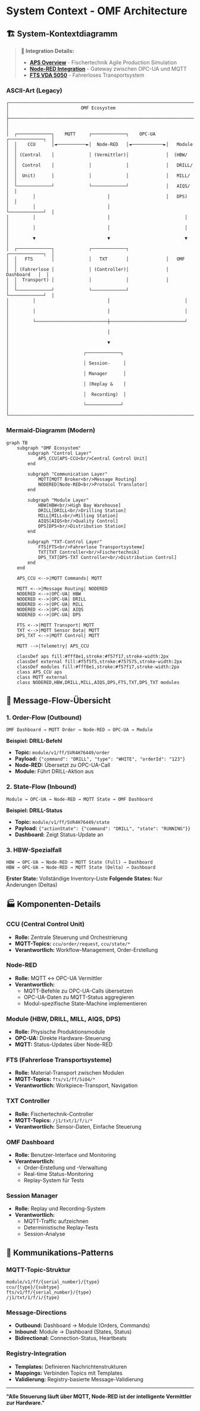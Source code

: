 # System Context - OMF Architecture

## 🏗️ System-Kontextdiagramm

> **🔗 Integration Details:**
> - **[APS Overview](../../06-integrations/aps/README.md)** - Fischertechnik Agile Production Simulation
> - **[Node-RED Integration](../../06-integrations/node-red/README.md)** - Gateway zwischen OPC-UA und MQTT
> - **[FTS VDA 5050](../../06-integrations/fts/README.md)** - Fahrerloses Transportsystem

### ASCII-Art (Legacy)
```
┌─────────────────────────────────────────────────────────────────────────────┐
│                           OMF Ecosystem                                    │
├─────────────────────────────────────────────────────────────────────────────┤
│                                                                             │
│  ┌─────────────┐    MQTT     ┌─────────────┐    OPC-UA    ┌─────────────┐  │
│  │    CCU      │◄───────────►│  Node-RED   │◄────────────►│   Module    │  │
│  │ (Central    │             │ (Vermittler)│              │  (HBW/      │  │
│  │  Control    │             │             │              │   DRILL/    │  │
│  │  Unit)      │             │             │              │   MILL/     │  │
│  └─────────────┘             └─────────────┘              │   AIQS/     │  │
│         │                           │                     │   DPS)      │  │
│         │                           │                     └─────────────┘  │
│         │                           │                            │         │
│         │                           │                            │         │
│         ▼                           ▼                            ▼         │
│  ┌─────────────┐             ┌─────────────┐              ┌─────────────┐  │
│  │   FTS       │             │   TXT       │              │   OMF       │  │
│  │ (Fahrerlose │             │ (Controller)│              │ Dashboard   │  │
│  │  Transport) │             │             │              │             │  │
│  └─────────────┘             └─────────────┘              └─────────────┘  │
│         │                           │                            │         │
│         │                           │                            │         │
│         └───────────────────────────┼────────────────────────────┘         │
│                                     │                                      │
│                                     ▼                                      │
│                            ┌─────────────┐                                │
│                            │ Session-     │                                │
│                            │ Manager      │                                │
│                            │ (Replay &    │                                │
│                            │  Recording)  │                                │
│                            └─────────────┘                                │
└─────────────────────────────────────────────────────────────────────────────┘
```

### Mermaid-Diagramm (Modern)
```mermaid
graph TB
    subgraph "OMF Ecosystem"
        subgraph "Control Layer"
            APS_CCU[APS-CCU<br/>Central Control Unit]
        end
        
        subgraph "Communication Layer"
            MQTT[MQTT Broker<br/>Message Routing]
            NODERED[Node-RED<br/>Protocol Translator]
        end
        
        subgraph "Module Layer"
            HBW[HBW<br/>High Bay Warehouse]
            DRILL[DRILL<br/>Drilling Station]
            MILL[MILL<br/>Milling Station]
            AIQS[AIQS<br/>Quality Control]
            DPS[DPS<br/>Distribution Station]
        end
        
        subgraph "TXT-Control Layer"
            FTS[FTS<br/>Fahrerlose Transportsysteme]
            TXT[TXT Controller<br/>Fischertechnik]
            DPS_TXT[DPS-TXT Controller<br/>Distribution Control]
        end
    end
    
    APS_CCU <-->|MQTT Commands| MQTT
    
    MQTT <-->|Message Routing| NODERED
    NODERED <-->|OPC-UA| HBW
    NODERED <-->|OPC-UA| DRILL
    NODERED <-->|OPC-UA| MILL
    NODERED <-->|OPC-UA| AIQS
    NODERED <-->|OPC-UA| DPS
    
    FTS <-->|MQTT Transport| MQTT
    TXT <-->|MQTT Sensor Data| MQTT
    DPS_TXT <-->|MQTT Control| MQTT
    
    MQTT -->|Telemetry| APS_CCU
    
    classDef aps fill:#fff8e1,stroke:#f57f17,stroke-width:2px
    classDef external fill:#f5f5f5,stroke:#757575,stroke-width:2px
    classDef modules fill:#fff8e1,stroke:#f57f17,stroke-width:2px
    class APS_CCU aps
    class MQTT external
    class NODERED,HBW,DRILL,MILL,AIQS,DPS,FTS,TXT,DPS_TXT modules
```

## 🔄 Message-Flow-Übersicht

### 1. Order-Flow (Outbound)
```
OMF Dashboard → MQTT Order → Node-RED → OPC-UA → Module
```

**Beispiel: DRILL-Befehl**
- **Topic:** `module/v1/ff/SVR4H76449/order`
- **Payload:** `{"command": "DRILL", "type": "WHITE", "orderId": "123"}`
- **Node-RED:** Übersetzt zu OPC-UA-Call
- **Module:** Führt DRILL-Aktion aus

### 2. State-Flow (Inbound)
```
Module → OPC-UA → Node-RED → MQTT State → OMF Dashboard
```

**Beispiel: DRILL-Status**
- **Topic:** `module/v1/ff/SVR4H76449/state`
- **Payload:** `{"actionState": {"command": "DRILL", "state": "RUNNING"}}`
- **Dashboard:** Zeigt Status-Update an

### 3. HBW-Spezialfall
```
HBW → OPC-UA → Node-RED → MQTT State (Full) → Dashboard
HBW → OPC-UA → Node-RED → MQTT State (Delta) → Dashboard
```

**Erster State:** Vollständige Inventory-Liste
**Folgende States:** Nur Änderungen (Deltas)

## 🏭 Komponenten-Details

### CCU (Central Control Unit)
- **Rolle:** Zentrale Steuerung und Orchestrierung
- **MQTT-Topics:** `ccu/order/request`, `ccu/state/*`
- **Verantwortlich:** Workflow-Management, Order-Erstellung

### Node-RED
- **Rolle:** MQTT ↔ OPC-UA Vermittler
- **Verantwortlich:** 
  - MQTT-Befehle zu OPC-UA-Calls übersetzen
  - OPC-UA-Daten zu MQTT-Status aggregieren
  - Modul-spezifische State-Machine implementieren

### Module (HBW, DRILL, MILL, AIQS, DPS)
- **Rolle:** Physische Produktionsmodule
- **OPC-UA:** Direkte Hardware-Steuerung
- **MQTT:** Status-Updates über Node-RED

### FTS (Fahrerlose Transportsysteme)
- **Rolle:** Material-Transport zwischen Modulen
- **MQTT-Topics:** `fts/v1/ff/5iO4/*`
- **Verantwortlich:** Workpiece-Transport, Navigation

### TXT Controller
- **Rolle:** Fischertechnik-Controller
- **MQTT-Topics:** `/j1/txt/1/f/i/*`
- **Verantwortlich:** Sensor-Daten, Einfache Steuerung

### OMF Dashboard
- **Rolle:** Benutzer-Interface und Monitoring
- **Verantwortlich:**
  - Order-Erstellung und -Verwaltung
  - Real-time Status-Monitoring
  - Replay-System für Tests

### Session Manager
- **Rolle:** Replay und Recording-System
- **Verantwortlich:**
  - MQTT-Traffic aufzeichnen
  - Deterministische Replay-Tests
  - Session-Analyse

## 🔗 Kommunikations-Patterns

### MQTT-Topic-Struktur
```
module/v1/ff/{serial_number}/{type}
ccu/{type}/{subtype}
fts/v1/ff/{serial_number}/{type}
/j1/txt/1/f/i/{type}
```

### Message-Directions
- **Outbound:** Dashboard → Module (Orders, Commands)
- **Inbound:** Module → Dashboard (States, Status)
- **Bidirectional:** Connection-Status, Heartbeats

### Registry-Integration
- **Templates:** Definieren Nachrichtenstrukturen
- **Mappings:** Verbinden Topics mit Templates
- **Validierung:** Registry-basierte Message-Validierung

---

**"Alle Steuerung läuft über MQTT, Node-RED ist der intelligente Vermittler zur Hardware."**

